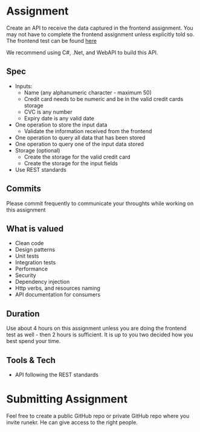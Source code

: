 # Assignment
Create an API to receive the data captured in the frontend assignment. You may not have to complete the frontend assignment unless explicitly told so. The frontend test can be found [here](https://github.com/TowerNZ/Engineering.Recruitment.Frontend)

We recommend using C#, .Net, and WebAPI to build this API.

## Spec
- Inputs:
    - Name (any alphanumeric character - maximum 50)
    - Credit card needs to be numeric and be in the valid credit cards storage
    - CVC is any number
    - Expiry date is any valid date
- One operation to store the input data
    - Validate the information received from the frontend
- One operation to query all data that has been stored
- One operation to query one of the input data stored
- Storage (optional)
    - Create the storage for the valid credit card
    - Create the storage for the input fields
- Use REST standards

## Commits
Please commit frequently to communicate your throughts while working on this assignment

## What is valued
- Clean code
- Design patterns
- Unit tests
- Integration tests
- Performance
- Security
- Dependency injection
- Http verbs, and resources naming
- API documentation for consumers

## Duration
Use about 4 hours on this assignment unless you are doing the frontend test as well - then 2 hours is sufficient. It is up to you two decided how you best spend your time.

## Tools & Tech
- API following the REST standards

# Submitting Assignment
Feel free to create a public GitHub repo or private GitHub repo where you invite runekr. He can give access to the right people.
